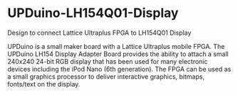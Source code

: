 # UPDuino-LH154Q01-Display
Design to connect Lattice Ultraplus FPGA to LH154Q01 Display

UPDuino is a small maker board with a Lattice Ultraplus mobile FPGA.  The UPDuino LH154 Display Adapter Board provides the ability to attach a small 240x240 24-bit RGB display that has been used for many electronic devices including the iPod Nano (6th generation).  The FPGA can be used as a small graphics processor to deliver interactive graphics, bitmaps, fonts/text on the display.
